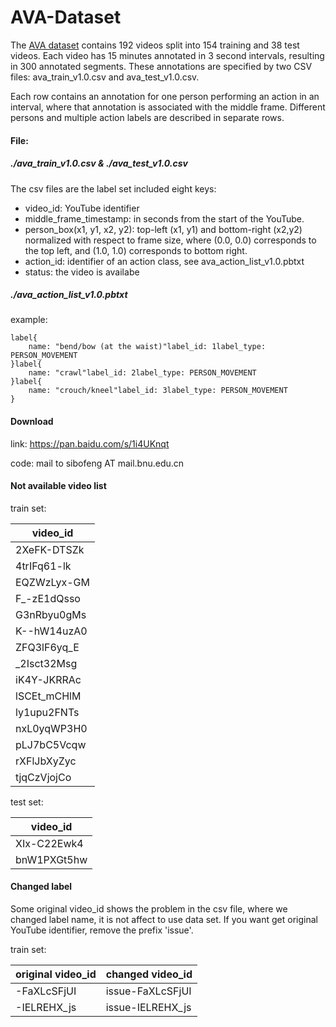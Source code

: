 # AVA-Dataset

The [AVA dataset](https://research.google.com/ava/) contains 192 videos split into 154 training and 38 test videos. Each video has 15 minutes annotated in 3 second intervals, resulting in 300 annotated segments. These annotations are specified by two CSV files: ava_train_v1.0.csv and ava_test_v1.0.csv.

Each row contains an annotation for one person performing an action in an interval, where that annotation is associated with the middle frame. Different persons and multiple action labels are described in separate rows.

#### File:
##### ./ava_train_v1.0.csv & ./ava_test_v1.0.csv
The csv files are the label set included eight keys:
- video_id: YouTube identifier
- middle_frame_timestamp: in seconds from the start of the YouTube.
- person_box(x1, y1, x2, y2): top-left (x1, y1) and bottom-right (x2,y2) normalized with respect to frame size, where (0.0, 0.0) corresponds to the top left, and (1.0, 1.0) corresponds to bottom right.
- action_id: identifier of an action class, see ava_action_list_v1.0.pbtxt
- status: the video is availabe

##### ./ava_action_list_v1.0.pbtxt
example:
```
label{
    name: "bend/bow (at the waist)"label_id: 1label_type: PERSON_MOVEMENT
}label{
    name: "crawl"label_id: 2label_type: PERSON_MOVEMENT
}label{
    name: "crouch/kneel"label_id: 3label_type: PERSON_MOVEMENT
}
```
#### Download

link: https://pan.baidu.com/s/1i4UKnqt 

code: mail to sibofeng AT mail.bnu.edu.cn

#### Not available video list

train set:

| video_id |
| -------- |
| 2XeFK-DTSZk |
| 4trIFq61-lk |
| EQZWzLyx-GM |
| F_-zE1dQsso |
| G3nRbyu0gMs |
| K--hW14uzA0 |
| ZFQ3lF6yq_E |
| _2Isct32Msg |
| iK4Y-JKRRAc |
| lSCEt_mCHlM |
| ly1upu2FNTs |
| nxL0yqWP3H0 |
| pLJ7bC5Vcqw |
| rXFlJbXyZyc |
| tjqCzVjojCo |

test set:

| video_id |
| -------- |
| XIx-C22Ewk4 |
| bnW1PXGt5hw |

#### Changed label

Some original video_id shows the problem in the csv file, where we changed label name, it is not affect to use data set. If you want get original YouTube identifier, remove the prefix 'issue'.

train set:

| original video_id | changed video_id |
| ----------------- | ---------------- |
| -FaXLcSFjUI | issue-FaXLcSFjUI |
| -IELREHX_js | issue-IELREHX_js |

